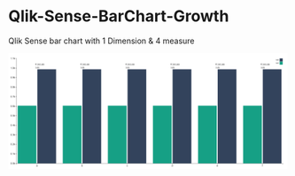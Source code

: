 # Qlik-Sense-BarChart-Growth
Qlik Sense bar chart with 1 Dimension &amp; 4 measure


<img src="./Capture.PNG" alt="1st Version">

